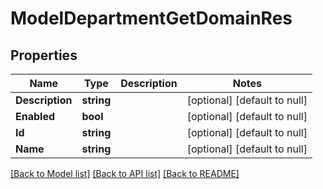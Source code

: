 # ModelDepartmentGetDomainRes

## Properties
Name | Type | Description | Notes
------------ | ------------- | ------------- | -------------
**Description** | **string** |  | [optional] [default to null]
**Enabled** | **bool** |  | [optional] [default to null]
**Id** | **string** |  | [optional] [default to null]
**Name** | **string** |  | [optional] [default to null]

[[Back to Model list]](../README.md#documentation-for-models) [[Back to API list]](../README.md#documentation-for-api-endpoints) [[Back to README]](../README.md)


